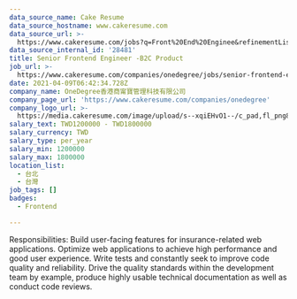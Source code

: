 ```yaml
---
data_source_name: Cake Resume
data_source_hostname: www.cakeresume.com
data_source_url: >-
  https://www.cakeresume.com/jobs?q=Front%20End%20Enginee&refinementList%5Blang_name%5D%5B0%5D=English&refinementList%5Bsalary_type%5D=per_year&range%5Bsalary_range%5D%5Bmin%5D=1000000
data_source_internal_id: '28481'
title: Senior Frontend Engineer -B2C Product
job_url: >-
  https://www.cakeresume.com/companies/onedegree/jobs/senior-frontend-engineer-b2c-product
date: 2021-04-09T06:42:34.728Z
company_name: OneDegree香港商甯寶管理科技有限公司
company_page_url: 'https://www.cakeresume.com/companies/onedegree'
company_logo_url: >-
  https://media.cakeresume.com/image/upload/s--xqiEHvO1--/c_pad,fl_png8,h_200,w_200/v1578296147/zhabcskfo2ifv72dmwtx.png
salary_text: TWD1200000 - TWD1800000
salary_currency: TWD
salary_type: per_year
salary_min: 1200000
salary_max: 1800000
location_list:
  - 台北
  - 台灣
job_tags: []
badges:
  - Frontend

---
```


Responsibilities: Build user-facing features for insurance-related web applications. Optimize web applications to achieve high performance and good user experience. Write tests and constantly seek to improve code quality and reliability. Drive the quality standards within the development team by example, produce highly usable technical documentation as well as conduct code reviews.